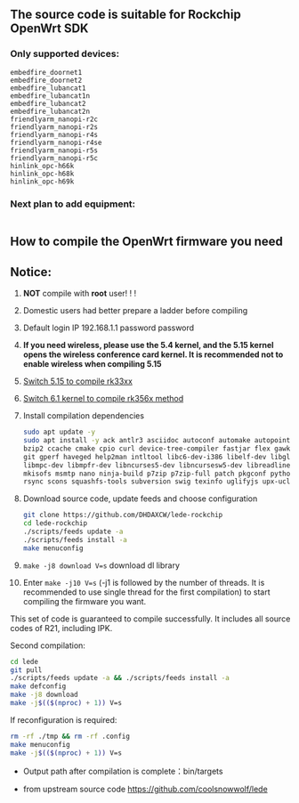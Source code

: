 ## The source code is suitable for Rockchip OpenWrt SDK
### Only supported devices:
```
embedfire_doornet1
embedfire_doornet2
embedfire_lubancat1
embedfire_lubancat1n
embedfire_lubancat2
embedfire_lubancat2n
friendlyarm_nanopi-r2c
friendlyarm_nanopi-r2s
friendlyarm_nanopi-r4s
friendlyarm_nanopi-r4se
friendlyarm_nanopi-r5s
friendlyarm_nanopi-r5c
hinlink_opc-h66k
hinlink_opc-h68k
hinlink_opc-h69k
```

### Next plan to add equipment:
```

```
How to compile the OpenWrt firmware you need
-
Notice:
-
1. **NOT** compile with **root** user! ! !
2. Domestic users had better prepare a ladder before compiling
3. Default login IP 192.168.1.1 password password
4. **If you need wireless, please use the 5.4 kernel, and the 5.15 kernel opens the wireless conference card kernel. It is recommended not to enable wireless when compiling 5.15**
5. [Switch 5.15 to compile rk33xx](https://github.com/DHDAXCW/lede-rockchip/blob/stable/linux5.15.md)
6. [Switch 6.1 kernel to compile rk356x method](https://github.com/DHDAXCW/lede-rockchip/blob/stable/linux6.x.md)

2. Install compilation dependencies

   ```bash
   sudo apt update -y
   sudo apt install -y ack antlr3 asciidoc autoconf automake autopoint binutils bison build-essential \
   bzip2 ccache cmake cpio curl device-tree-compiler fastjar flex gawk gettext gcc-multilib g++-multilib \
   git gperf haveged help2man intltool libc6-dev-i386 libelf-dev libglib2.0-dev libgmp3-dev libltdl-dev vpnc \
   libmpc-dev libmpfr-dev libncurses5-dev libncursesw5-dev libreadline-dev libssl-dev libtool lrzsz aria2 lib32gcc-s1 \
   mkisofs msmtp nano ninja-build p7zip p7zip-full patch pkgconf python2.7 python3 python3-pip libpython3-dev qemu-utils \
   rsync scons squashfs-tools subversion swig texinfo uglifyjs upx-ucl unzip vim wget xmlto xxd zlib1g-dev libfuse-dev
   ```

3. Download source code, update feeds and choose configuration

   ```bash
   git clone https://github.com/DHDAXCW/lede-rockchip
   cd lede-rockchip
   ./scripts/feeds update -a
   ./scripts/feeds install -a
   make menuconfig
   ```

5. `make -j8 download V=s` download dl library

6. Enter `make -j10 V=s` (-j1 is followed by the number of threads. It is recommended to use single thread for the first compilation) to start compiling the firmware you want.

This set of code is guaranteed to compile successfully. It includes all source codes of R21, including IPK.

Second compilation:
```bash
cd lede
git pull
./scripts/feeds update -a && ./scripts/feeds install -a
make defconfig
make -j8 download
make -j$(($(nproc) + 1)) V=s
```

If reconfiguration is required:
```bash
rm -rf ./tmp && rm -rf .config
make menuconfig
make -j$(($(nproc) + 1)) V=s
```

- Output path after compilation is complete：bin/targets

- from upstream source code https://github.com/coolsnowwolf/lede
